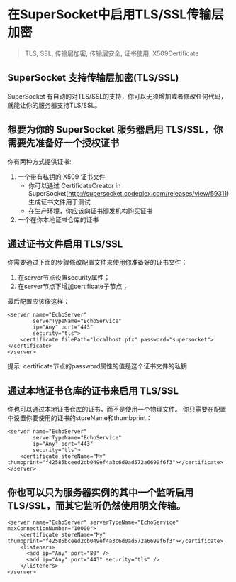 # 在SuperSocket中启用TLS/SSL传输层加密

> TLS, SSL, 传输层加密, 传输层安全, 证书使用, X509Certificate

## SuperSocket 支持传输层加密(TLS/SSL)

SuperSocket 有自动的对TLS/SSL的支持，你可以无须增加或者修改任何代码，就能让你的服务器支持TLS/SSL。

## 想要为你的 SuperSocket 服务器启用 TLS/SSL，你需要先准备好一个授权证书

你有两种方式提供证书:

1. 一个带有私钥的 X509 证书文件
    * 你可以通过 CertificateCreator in SuperSocket(http://supersocket.codeplex.com/releases/view/59311) 生成证书文件用于测试
    * 在生产环境，你应该向证书颁发机构购买证书
2. 一个在你本地证书仓库的证书

## 通过证书文件启用 TLS/SSL

你需要通过下面的步骤修改配置文件来使用你准备好的证书文件：

1. 在server节点设置security属性；
2. 在server节点下增加certificate子节点；

最后配置应该像这样：

    <server name="EchoServer"
            serverTypeName="EchoService"
            ip="Any" port="443"
            security="tls">
        <certificate filePath="localhost.pfx" password="supersocket"></certificate>
    </server>

提示: certificate节点的password属性的值是这个证书文件的私钥

## 通过本地证书仓库的证书来启用 TLS/SSL

你也可以通过本地证书仓库的证书，而不是使用一个物理文件。 你只需要在配置中设置你要使用的证书的storeName和thumbprint：

    <server name="EchoServer"
            serverTypeName="EchoService"
            ip="Any" port="443"
            security="tls">
        <certificate storeName="My" thumbprint="‎f42585bceed2cb049ef4a3c6d0ad572a6699f6f3"></certificate>
    </server>

## 你也可以只为服务器实例的其中一个监听启用TLS/SSL，而其它监听仍然使用明文传输。

    <server name="EchoServer" serverTypeName="EchoService" maxConnectionNumber="10000">
        <certificate storeName="My" thumbprint="‎f42585bceed2cb049ef4a3c6d0ad572a6699f6f3"></certificate>
        <listeners>
          <add ip="Any" port="80" />
          <add ip="Any" port="443" security="tls" />
        </listeners>
    </server>
